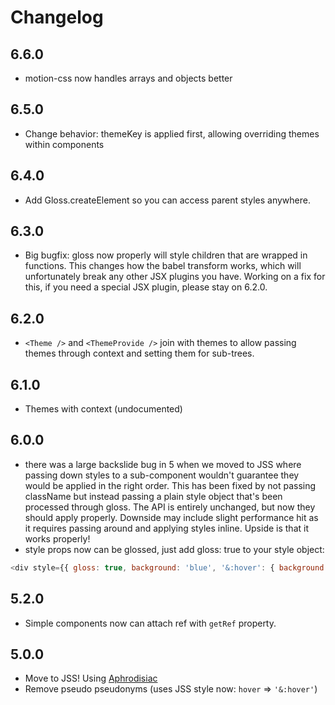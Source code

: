 # Changelog

## 6.6.0
- motion-css now handles arrays and objects better

## 6.5.0

- Change behavior: themeKey is applied first, allowing overriding themes within components


## 6.4.0

- Add Gloss.createElement so you can access parent styles anywhere.

## 6.3.0

- Big bugfix: gloss now properly will style children that are wrapped in functions. This changes how the babel transform works, which will unfortunately break any other JSX plugins you have. Working on a fix for this, if you need a special JSX plugin, please stay on 6.2.0.

## 6.2.0

- `<Theme />` and `<ThemeProvide />` join with themes to allow passing themes through context and setting them for sub-trees.

## 6.1.0

- Themes with context (undocumented)

## 6.0.0

- there was a large backslide bug in 5 when we moved to JSS where passing down styles to a sub-component wouldn't guarantee they would be applied in the right order. This has been fixed by not passing className but instead passing a plain style object that's been processed through gloss. The API is entirely unchanged, but now they should apply properly. Downside may include slight performance hit as it requires passing around and applying styles inline. Upside is that it works properly!
- style props now can be glossed, just add gloss: true to your style object:

```js
<div style={{ gloss: true, background: 'blue', '&:hover': { background: 'red } }} />
```

## 5.2.0

- Simple components now can attach ref with `getRef` property.

## 5.0.0

- Move to JSS! Using [Aphrodisiac](https://github.com/cssinjs/aphrodisiac)
- Remove pseudo pseudonyms (uses JSS style now: `hover` => `'&:hover'`)
